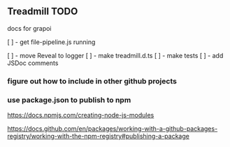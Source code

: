 ## Treadmill TODO

docs for grapoi

[ ] - get file-pipeline.js running

[ ] - move Reveal to logger
[ ] - make treadmill.d.ts
[ ] - make tests
[ ] - add JSDoc comments

### figure out how to include in other github projects

### use package.json to publish to npm

https://docs.npmjs.com/creating-node-js-modules

https://docs.github.com/en/packages/working-with-a-github-packages-registry/working-with-the-npm-registry#publishing-a-package
